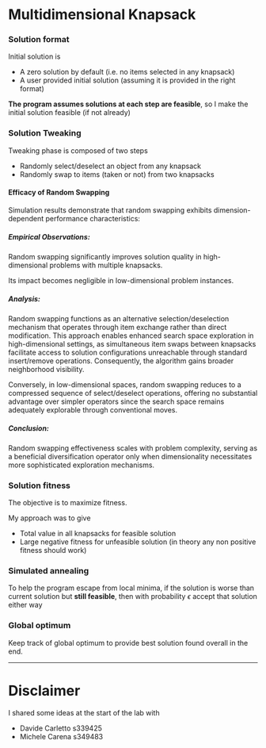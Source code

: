 # Multidimensional Knapsack
### Solution format
Initial solution is
- A zero solution by default (i.e. no items selected in any knapsack)
- A user provided initial solution (assuming it is provided in the right format)

**The program assumes solutions at each step are feasible**, so I make the initial solution feasible (if not already)

### Solution Tweaking
Tweaking phase is composed of two steps
- Randomly select/deselect an object from any knapsack
- Randomly swap to items (taken or not) from two knapsacks

#### Efficacy of Random Swapping
Simulation results demonstrate that random swapping exhibits dimension-dependent performance characteristics:

##### Empirical Observations:

Random swapping significantly improves solution quality in high-dimensional problems with multiple knapsacks.

Its impact becomes negligible in low-dimensional problem instances.

##### Analysis:

Random swapping functions as an alternative selection/deselection mechanism that operates through item exchange rather than direct modification. This approach enables enhanced search space exploration in high-dimensional settings, as simultaneous item swaps between knapsacks facilitate access to solution configurations unreachable through standard insert/remove operations. Consequently, the algorithm gains broader neighborhood visibility.

Conversely, in low-dimensional spaces, random swapping reduces to a compressed sequence of select/deselect operations, offering no substantial advantage over simpler operators since the search space remains adequately explorable through conventional moves.

##### Conclusion: 

Random swapping effectiveness scales with problem complexity, serving as a beneficial diversification operator only when dimensionality necessitates more sophisticated exploration mechanisms.

### Solution fitness
The objective is to maximize fitness.

My approach was to give
- Total value in all knapsacks for feasible solution
- Large negative fitness for unfeasible solution (in theory any non positive fitness should work)

### Simulated annealing
To help the program escape from local minima, if the solution is worse than current solution but **still feasible**, then with probability $\epsilon$ accept that solution either way

### Global optimum
Keep track of global optimum to provide best solution found overall in the end.

---

# Disclaimer
I shared some ideas at the start of the lab with
- Davide Carletto s339425
- Michele Carena s349483
